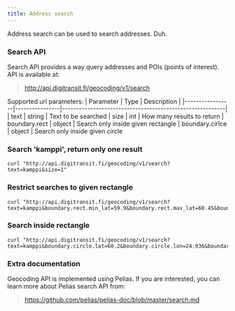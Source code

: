```yaml
---
title: Address search
---
```


Address search can be used to search addresses. Duh.

<!--
## Address search APIs

Address search can be done using either **Autocomplete API** or **Search API**

Autocomplete API is lighter and it's designed for "autocomplete" style searches. Search API has more search parameters available.

### Which one should I use?

If you need to limit your searches to some area, use Search API. If you don't want to limit searches to some area, use Autocomplete API.

## Autocomplete API
Autocomplete API can be used to make fuzzy searches e.g. when the user starts typing location into a search field. API is available at:

> http://api.digitransit.fi/geocoding/v1/autocomplete

Search for kamppi:
```
curl "http://api.digitransit.fi/geocoding/v1/autocomplete?text=kampp"
```

### Focus Autocomple API responses around given point

Search focus point boosts addresses found near the given focus point.

You can use focus.point-params like so:
```
curl "http://api.digitransit.fi/geocoding/v1/autocomplete?text=kamppi&focus.point.lat=60.1995&focus.point.lon=24.9363"
```

To Read more about Pelias autocomplete API, check:
> https://github.com/pelias/pelias-doc/blob/master/autocomplete.md

-->

### Search API
Search API provides a way query addresses and POIs (points of interest). API is available at:

> http://api.digitransit.fi/geocoding/v1/search

Supported url parameters:
| Parameter       | Type           | Description                                              |
|-----------------|----------------|----------------------------------------------------------|
| text            | string         | Text to be searched
| size            | int            | How many results to return
| boundary.rect   | object         | Search only inside given rectangle
| boundary.cirlce | object         | Search only inside given circle


### Search 'kamppi', return only one result

```
curl "http://api.digitransit.fi/geocoding/v1/search?text=kamppi&size=1"
```

### Restrict searches to given rectangle

```
curl "http://api.digitransit.fi/geocoding/v1/search?text=kamppi&boundary.rect.min_lat=59.9&boundary.rect.max_lat=60.45&boundary.rect.min_lon=24.3&boundary.rect.max_lon=25.5"
```

### Search inside rectangle

```
curl "http://api.digitransit.fi/geocoding/v1/search?text=kamppi&boundary.circle.lat=60.2&boundary.circle.lon=24.936&boundary.circle.radius=30"
```

### Extra documentation

Geocoding API is implemented using Pelias. If you are interested, you can learn more about Pelias search API from:

> https://github.com/pelias/pelias-doc/blob/master/search.md
